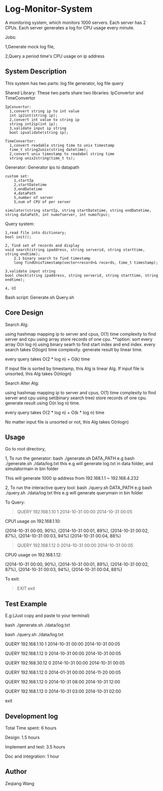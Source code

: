 # Log-Monitor-System

A monitoring system, which monitors 1000 servers. Each server has 2 CPUs. Each server generates a log for CPU usage every minute.

Jobs:

  1,Generate mock log file,

  2,Query a period time's CPU usage on ip address

## System Description

This system has two parts: log file generator, log file query 

Shared Library:
These two parts share two libraries: IpConvertor and TimeConvertor
  
    IpConvertor:
      1,convert string ip to int value
      int ip2int(string ip);
      2,convert int value to string ip
      string int2ip(int ip);
      3,validate input ip string
      bool ipvalidate(string ip);
  
    TimeConvertor:
      1,convert readable string time to unix timestamp
      time_t string2unix(string datetime);
      2,convert unix timestamp to readabel string time
      string unix2string(time_t ts);

Generator:
  Generator ips to datapath
  
    custom set:
        1,startIp
        2,startDatetime
        3,endDatetime
        4,dataPath
        5,number of server
        5,num of CPU of per server

    simulator(string startIp, string startDatetime, string endDatetime, string dataPath, int numofserver, int numofcpu);

Query system:

    1,read file into dictionary;
    bool init();
    
    2, find set of records and display
    void search(string ipaddress, string serverid, string starttime, string endtime);
        2.1 binary search to find timestamp
        long findUnixTimestamp(vector<record>& records, time_t timestamp);
        
    3,validate input string
    bool check(string ipaddress, string serverid, string starttime, string endtime);    
    
    4, UI

Bash script:
    Generate.sh
    Query.sh

## Core Design

Search Alg:

using hashmap mapping ip to server and cpus, O(1) time complexity to find server and cpu
using array store records of one cpu. **option: sort every array O(n log n)
using binary searh to find start index and end index. every search takes O(logn) time complexity.
generate result by linear time.

every query takes O(2 * log n) + O(k) time

If input file is sorted by timestamp, this Alg is linear Alg.
If input file is unsorted, this Alg takes O(nlogn)

Search Alter Alg:

using hashmap mapping ip to server and cpus, O(1) time complexity to find server and cpu
using set(binary search tree) store records of one cpu. 
generate result using O(n log n) time.

every query takes O(2 * log n) + O(k * log n) time

No matter input file is unsorted or not, this Alg takes O(nlogn)

## Usage

Go to root directory, 

1,
To run the generator:
bash ./generate.sh DATA_PATH
e.g bash ./generate.sh ./data/log.txt
this e.g will generate log.txt in data folder, and simulatormain in bin folder

This will generate 1000 ip address from 192.168.1.1 ~ 192.168.4.232

2,
To run the interactive query tool:
bash ./query.sh DATA_PATH
e.g bash ./query.sh ./data/log.txt
this e.g will generate querymain in bin folder

To Query:

>QUERY 192.168.1.10 1 2014-10-31 00:00 2014-10-31 00:05

CPU1 usage on 192.168.1.10:

(2014-10-31 00:00, 90%), (2014-10-31 00:01, 89%), (2014-10-31 00:02, 87%), (2014-10-31 00:03,  94%) (2014-10-31 00:04, 88%)

>QUERY 192.168.1.12 0 2014-10-31 00:00 2014-10-31 00:05

CPU0 usage on 192.168.1.12:

(2014-10-31 00:00, 90%), (2014-10-31 00:01, 89%), (2014-10-31 00:02, 87%), (2014-10-31 00:03,  94%), (2014-10-31 00:04, 88%)

To exit:
>EXIT
>exit

## Test Example

E.g:(Just copy and paste to your terminal)

bash ./generate.sh ./data/log.txt

bash ./query.sh ./data/log.txt

QUERY 192.168.1.10 1 2014-10-31 00:00 2014-10-31 00:05

QUERY 192.168.1.12 0 2014-10-31 00:00 2014-10-31 00:05

QUERY 192.168.30.12 0 2014-10-31 00:00 2014-10-31 00:05

QUERY 192.168.1.12 0 2014-01-31 00:00 2014-11-20 00:05

QUERY 192.168.1.12 0 2014-10-31 08:00 2014-10-31 12:00

QUERY 192.168.1.12 0 2014-10-31 03:00 2014-10-31 02:00

exit


## Development log

Total Time spent: 6 hours

Design: 1.5 hours

Implement and test: 3.5 hours

Doc and integration: 1 hour

## Author

Zeqiang Wang
